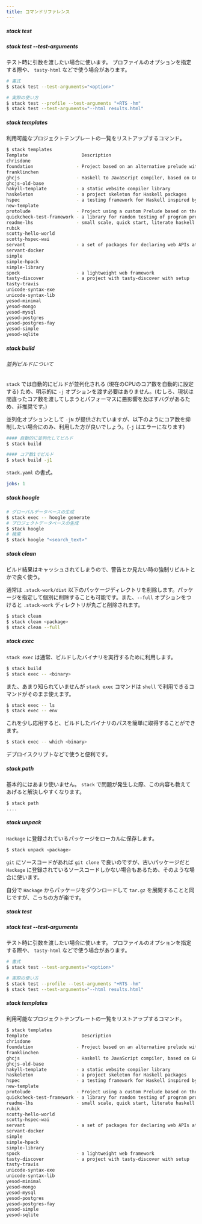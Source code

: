 ```yaml
---
title: コマンドリファレンス
---
```


##### stack test

##### stack test --test-arguments

テスト時に引数を渡したい場合に使います。
プロファイルのオプションを指定する際や、 `tasty-html` などで使う場合があります。

```bash
# 書式
$ stack test --test-arguments="<option>"

# 実際の使い方
$ stack test --profile --test-arguments "+RTS -hm"
$ stack test --test-arguments="--html results.html"
```

##### stack templates

利用可能なプロジェクトテンプレートの一覧をリストアップするコマンド。

```bash
$ stack templates
Template                    Description
chrisdone
foundation                - Project based on an alternative prelude with batteries and no dependencies.
franklinchen
ghcjs                     - Haskell to JavaScript compiler, based on GHC
ghcjs-old-base
hakyll-template           - a static website compiler library
haskeleton                - a project skeleton for Haskell packages
hspec                     - a testing framework for Haskell inspired by the Ruby library RSpec
new-template
protolude                 - Project using a custom Prelude based on the Protolude library
quickcheck-test-framework - a library for random testing of program properties
readme-lhs                - small scale, quick start, literate haskell projects
rubik
scotty-hello-world
scotty-hspec-wai
servant                   - a set of packages for declaring web APIs at the type-level
servant-docker
simple
simple-hpack
simple-library
spock                     - a lightweight web framework
tasty-discover            - a project with tasty-discover with setup
tasty-travis
unicode-syntax-exe
unicode-syntax-lib
yesod-minimal
yesod-mongo
yesod-mysql
yesod-postgres
yesod-postgres-fay
yesod-simple
yesod-sqlite
```

##### stack build

###### 並列ビルドについて

`stack` では自動的にビルドが並列化される (現在のCPUのコア数を自動的に設定する) ため、明示的に `-j` オプションを渡す必要はありません。(むしろ、現状は間違ったコア数を渡してしまうとパフォーマスに悪影響を及ぼすバグがあるため、非推奨です。)

並列化オプションとして `-jN` が提供されていますが、以下のようにコア数を抑制したい場合にのみ、利用した方が良いでしょう。(`-j` はエラーになります)

```bash
#### 自動的に並列化してビルド
$ stack build

#### コア数1でビルド
$ stack build -j1
```

`stack.yaml` の書式。

```yaml
jobs: 1
```

##### stack hoogle

```bash
# グローバルデータベースの生成
$ stack exec -- hoogle generate
# プロジェクトデータベースの生成
$ stack hoogle
# 検索
$ stack hoogle "<search_text>"
```

##### stack clean

ビルド結果はキャッシュされてしまうので、警告とか見たい時の強制リビルトとかで良く使う。

通常は `.stack-work/dist` 以下のパッケージディレクトリを削除します。パッケージを指定して個別に削除することも可能です。また、`--full` オプションをつけると `.stack-work` ディレクトリが丸ごと削除されます。

```bash
$ stack clean
$ stack clean <package>
$ stack clean --full
```

##### stack exec

`stack exec` は通常、ビルドしたバイナリを実行するために利用します。

```bash
$ stack build
$ stack exec -- <binary>
```

また、あまり知られていませんが `stack exec` コマンドは `shell` で利用できるコマンドがそのまま使えます。

```bash
$ stack exec -- ls
$ stack exec -- env
```

これを少し応用すると、ビルドしたバイナリのパスを簡単に取得することができます。

```bash
$ stack exec -- which <binary>
```

デプロイスクリプトなどで使うと便利です。

##### stack path

基本的にはあまり使いません。
`stack` で問題が発生した際、この内容も教えてあげると解決しやすくなります。

```bash
$ stack path
....
```

##### stack unpack

`Hackage` に登録されているパッケージをローカルに保存します。

```bash
$ stack unpack <package>
```

`git` にソースコードがあれば `git clone` で良いのですが、古いパッケージだと `Hackage` に登録されているソースコードしかない場合もあるため、そのような場合に使います。

自分で `Hackage` からパッケージをダウンロードして `tar.gz` を展開することと同じですが、こっちの方が楽です。

##### stack test

##### stack test --test-arguments

テスト時に引数を渡したい場合に使います。
プロファイルのオプションを指定する際や、 `tasty-html` などで使う場合があります。

```bash
# 書式
$ stack test --test-arguments="<option>"

# 実際の使い方
$ stack test --profile --test-arguments "+RTS -hm"
$ stack test --test-arguments="--html results.html"
```

##### stack templates

利用可能なプロジェクトテンプレートの一覧をリストアップするコマンド。

```bash
$ stack templates
Template                    Description
chrisdone
foundation                - Project based on an alternative prelude with batteries and no dependencies.
franklinchen
ghcjs                     - Haskell to JavaScript compiler, based on GHC
ghcjs-old-base
hakyll-template           - a static website compiler library
haskeleton                - a project skeleton for Haskell packages
hspec                     - a testing framework for Haskell inspired by the Ruby library RSpec
new-template
protolude                 - Project using a custom Prelude based on the Protolude library
quickcheck-test-framework - a library for random testing of program properties
readme-lhs                - small scale, quick start, literate haskell projects
rubik
scotty-hello-world
scotty-hspec-wai
servant                   - a set of packages for declaring web APIs at the type-level
servant-docker
simple
simple-hpack
simple-library
spock                     - a lightweight web framework
tasty-discover            - a project with tasty-discover with setup
tasty-travis
unicode-syntax-exe
unicode-syntax-lib
yesod-minimal
yesod-mongo
yesod-mysql
yesod-postgres
yesod-postgres-fay
yesod-simple
yesod-sqlite
```

